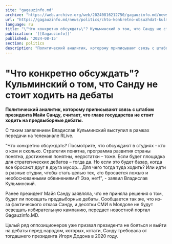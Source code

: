 ```yaml
---
site: "gagauzinfo.md"
archive: "https://web.archive.org/web/20240816212750/gagauzinfo.md/news/politics/chto-konkretno-obsuzhdat-kulminskii-o-tom-chto-sandu-ne-stoit-hodit-na-debati"
url: "https://gagauzinfo.md/news/politics/chto-konkretno-obsuzhdat-kulminskii-o-tom-chto-sandu-ne-stoit-hodit-na-debati"
language: ru
title: "\"Что конкретно обсуждать\"? Кульминский о том, что Санду не стоит ходить на дебаты"
publication: '[[Gagauzinfo]]'
published: '2024-08-15'
section: politics
description: "Политический аналитик, которому приписывают связь с штабом президента Майи Санду, считает, что главе государства не стоит ходить на предвыборные дебаты."
---
```


# "Что конкретно обсуждать"? Кульминский о том, что Санду не стоит ходить на дебаты

**Политический аналитик, которому приписывают связь с штабом президента Майи Санду, считает, что главе государства не стоит ходить на предвыборные дебаты.**

С таким заявлением Владислав Кульминский выступил в рамках передачи на телеканале RLive.

"Что конкретно обсуждать? Посмотрите, что обсуждают в студиях - кто о ком и сколько. Стратегия понятна, программа развития страны понятна, достижения понятны, недостатки – тоже. Если будет площадка для стратегических дебатов – тогда да. Но если это будет базар, когда все бросают друг в друга мусор… Для чего тогда туда ходить? Или идти в разные студии, чтобы стать целью тех, кто бросается ложью и необоснованными обвинениями? Эээ, нет!", - заявил Владислав Кульминский.

Ранее президент Майя Санду заявляла, что не приняла решения о том, будет ли посещать предвыборные дебаты. Сообщается так же, что из-за фактического отказа Санду, и десятки СМИ в Молдове не будут освещать избирательную кампанию, передает новостной портал Gagauzinfo.MD.

Целый ряд оппозиционеров уже призвал президента не бояться и выйти на дебаты перед народом, которых, кстати, Санду требовала от тогдашнего президента Игоря Додона в 2020 году.